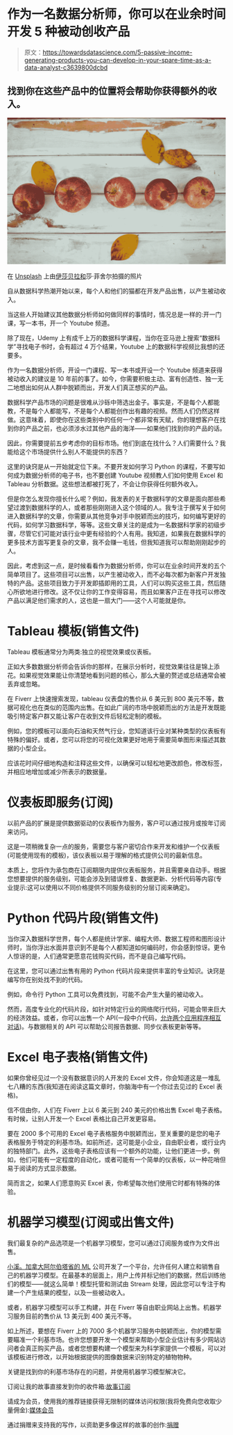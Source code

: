 # 作为一名数据分析师，你可以在业余时间开发 5 种被动创收产品

> 原文：<https://towardsdatascience.com/5-passive-income-generating-products-you-can-develop-in-your-spare-time-as-a-data-analyst-c3639800dcbd>

## 找到你在这些产品中的位置将会帮助你获得额外的收入。

![](img/1bb202c99ab1dbbc87950684f5f39432.png)

在 [Unsplash](https://unsplash.com?utm_source=medium&utm_medium=referral) 上由[伊莎贝拉和](https://unsplash.com/@twinsfisch?utm_source=medium&utm_medium=referral)莎·菲舍尔拍摄的照片

自从数据科学热潮开始以来，每个人和他们的猫都在开发产品出售，以产生被动收入。

当这些人开始建议其他数据分析师如何做同样的事情时，情况总是一样的:开一门课，写一本书，开一个 Youtube 频道。

除了现在，Udemy 上有成千上万的数据科学课程，当你在亚马逊上搜索“数据科学”寻找电子书时，会有超过 4 万个结果，Youtube 上的数据科学视频比我想的还要多。

作为一名数据分析师，开设一门课程、写一本书或开设一个 Youtube 频道来获得被动收入的建议是 10 年前的事了。如今，你需要积极主动、富有创造性、独一无二地想出如何从人群中脱颖而出，开发人们真正想买的产品。

数据科学产品市场的问题是很难从沙砾中筛选出金子。事实是，不是每个人都能教，不是每个人都能写，不是每个人都能创作出有趣的视频。然而人们仍然这样做。这意味着，即使你在这些类别中的任何一个都非常有天赋，你的理想客户在找到你的产品之前，也必须涉水过其他产品的海洋——如果他们找到你的产品的话。

因此，你需要提前五步考虑你的目标市场。他们到底在找什么？人们需要什么？我能给这个市场提供什么别人不能提供的东西？

这里的诀窍是从一开始就定位下来。不要开发如何学习 Python 的课程，不要写如何成为数据分析师的电子书，也不要创建 Youtube 视频教人们如何使用 Excel 和 Tableau 分析数据。这些想法都被打死了，不会让你获得任何额外收入。

但是你怎么发现你擅长什么呢？例如，我发表的关于数据科学的文章是面向那些希望过渡到数据科学的人，或者那些刚刚进入这个领域的人。我专注于撰写关于如何进入数据科学的文章，你需要从其他竞争对手中脱颖而出的技巧，如何编写更好的代码，如何学习数据科学，等等。这些文章关注的是成为一名数据科学家的初级步骤，尽管它们可能对该行业中更有经验的个人有用。我知道，如果我在数据科学的更多技术方面写更复杂的文章，我不会赚一毛钱，但我知道我可以帮助刚刚起步的人。

因此，考虑到这一点，是时候看看作为数据分析师，你可以在业余时间开发的五个简单项目了。这些项目可以出售，以产生被动收入，而不必每次都为新客户开发独特的产品。这些项目致力于开发即插即用的工具，人们可以购买这些工具，然后随心所欲地进行修改。这不仅让你的工作变得容易，而且如果客户正在寻找可以修改产品以满足他们需求的人，这也是一扇大门——这个人可能就是你。

# Tableau 模板(销售文件)

Tableau 模板通常分为两类:独立的视觉效果或仪表板。

正如大多数数据分析师会告诉你的那样，在展示分析时，视觉效果往往是锦上添花。如果视觉效果能让你清楚地看到问题的核心，那么大量的赘述或总结通常会被丢弃或忽略。

在 Fiverr 上快速搜索发现，tableau 仪表盘的售价从 6 美元到 800 美元不等，数据可视化也在类似的范围内出售。在如此广阔的市场中脱颖而出的方法是开发既能吸引特定客户群又能让客户在收到文件后轻松定制的模板。

例如，您的模板可以面向石油和天然气行业，您知道该行业对某种类型的仪表板有特殊的偏好。或者，您可以将您的可视化效果更好地用于需要简单图形来描述其数据的小型企业。

应该花时间仔细地构造和注释这些文件，以确保可以轻松地更改颜色，修改标签，并相应地增加或减少所表示的数据量。

# 仪表板即服务(订阅)

以前产品的扩展是提供数据驱动的仪表板作为服务，客户可以通过按月或按年订阅来访问。

这是一项稍微复杂一点的服务，需要您与客户密切合作来开发和维护一个仪表板(可能使用现有的模板)，该仪表板以易于理解的格式提供公司的最新信息。

本质上，您将作为承包商在订阅期限内提供仪表板服务，并且需要亲自动手。根据您想要提供的服务级别，可能会涉及到错误修复、数据更新、分析代码等内容(专业提示:这可以使用以不同价格提供不同服务级别的分层订阅来确定)。

# Python 代码片段(销售文件)

当你深入数据科学世界，每个人都是统计学家、编程大师、数据工程师和图形设计师时，当你浮出水面并意识到不是每个人都知道如何编码时，你会感到惊讶。更令人惊讶的是，人们通常更愿意花钱购买代码，而不是自己编写代码。

在这里，您可以通过出售有用的 Python 代码片段来提供丰富的专业知识。诀窍是编写你在别处找不到的代码。

例如，命令行 Python 工具可以免费找到，可能不会产生大量的被动收入。

然而，高度专业化的代码片段，如针对特定行业的网络爬行代码，可能会带来巨大的经济效益。或者，你可以出售一个 API(一段中介代码，[允许两个应用程序相互对话](https://www.mulesoft.com/resources/api/what-is-an-api#:~:text=API%20is%20the%20acronym%20for,you're%20using%20an%20API.))。与数据相关的 API 可以帮助公司报告数据、同步仪表板更新等等。

# Excel 电子表格(销售文件)

如果你曾经见过一个没有数据意识的人开发的 Excel 文件，你会知道这是一堆乱七八糟的东西(我知道在阅读这篇文章时，你脑海中有一个你过去见过的 Excel 表格)。

信不信由你，人们在 Fiverr 上以 6 美元到 240 美元的价格出售 Excel 电子表格。有时候，让别人开发一个 Excel 表格比自己开发更容易。

要在 2000 多个可用的 Excel 电子表格服务中脱颖而出，至关重要的是您的电子表格服务于特定的利基市场。如前所述，这可能是小企业，自由职业者，或行业内的独特部门。此外，这些电子表格应该有一个额外的功能，让他们更进一步。例如，他们可能有一定程度的自动化，或者可能有一个简单的仪表板，以一种花哨但易于阅读的方式显示数据。

简而言之，如果人们愿意购买 Excel 表，你希望每次他们使用它时都有特殊的体验。

# 机器学习模型(订阅或出售文件)

我们最复杂的产品选项是一个机器学习模型，您可以通过订阅服务或作为文件出售。

[小溪。加拿大阿尔伯塔省的 ML](https://stream.ml/) 公司开发了一个平台，允许任何人建立和销售自己的机器学习模型。在最基本的层面上，用户上传并标记他们的数据，然后训练他们的模型——就这么简单！模型托管和测试由 Stream 处理，因此您可以专注于构建一个产生结果的模型，以及一些被动收入。

或者，机器学习模型可以手工构建，并在 Fiverr 等自由职业网站上出售。机器学习服务目前的售价从 13 美元到 400 美元不等。

如上所述，要想在 Fiverr 上的 7000 多个机器学习服务中脱颖而出，你的模型需要瞄准一个利基市场。也许您想要开发一个模型来帮助小型企业估计有多少网站访问者会真正购买产品，或者您想要构建一个模型来为科学家提供一个模板，可以对该模板进行修改，以开始根据提供的图像数据来识别特定的植物物种。

关键是找到你的利基市场存在的问题，并使用机器学习模型解决它。

订阅让我的故事直接发到你的收件箱:[故事订阅](https://madison13.medium.com/subscribe)

请成为会员，使用我的推荐链接获得无限制的媒体访问权限(我将免费向您收取少量佣金):[媒体会员](https://madison13.medium.com/membership)

通过捐赠来支持我的写作，以资助更多像这样的故事的创作:[捐赠](https://ko-fi.com/madisonhunter13)